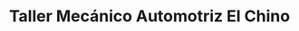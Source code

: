 ---
title: "Taller Mecánico Automotriz El Chino"
url: /valladolid/taller-mecanico-automotriz-el-chino/
shop: Autowerkstatt
---